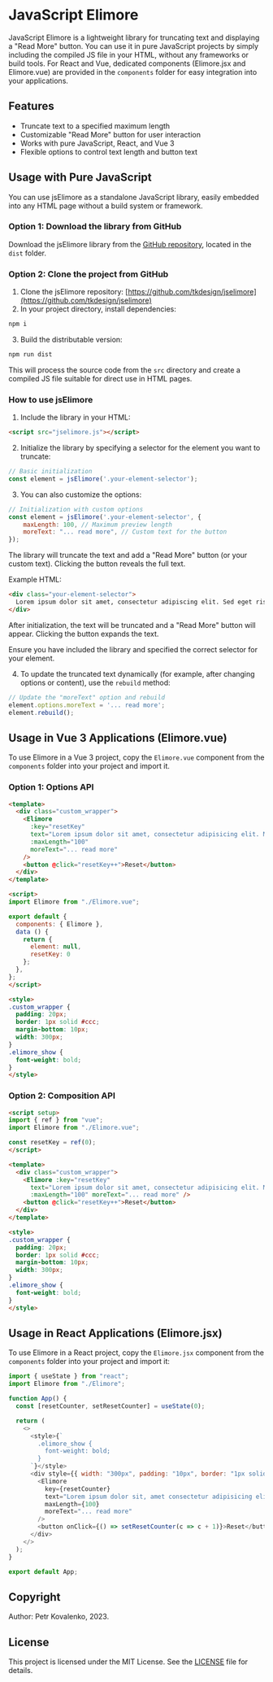 ﻿# JavaScript Elimore

JavaScript Elimore is a lightweight library for truncating text and displaying a "Read More" button. You can use it in pure JavaScript projects by simply including the compiled JS file in your HTML, without any frameworks or build tools. For React and Vue, dedicated components (Elimore.jsx and Elimore.vue) are provided in the `components` folder for easy integration into your applications.

## Features

- Truncate text to a specified maximum length
- Customizable "Read More" button for user interaction
- Works with pure JavaScript, React, and Vue 3
- Flexible options to control text length and button text

## Usage with Pure JavaScript

You can use jsElimore as a standalone JavaScript library, easily embedded into any HTML page without a build system or framework.

### Option 1: Download the library from GitHub

Download the jsElimore library from the [GitHub repository](https://github.com/tkdesign/jselimore), located in the `dist` folder.

### Option 2: Clone the project from GitHub

1. Clone the jsElimore repository: [https://github.com/tkdesign/jselimore](https://github.com/tkdesign/jselimore)
2. In your project directory, install dependencies:

```bash
npm i
```

3. Build the distributable version:

```bash
npm run dist
```

This will process the source code from the `src` directory and create a compiled JS file suitable for direct use in HTML pages.

### How to use jsElimore

1. Include the library in your HTML:

```html
<script src="jselimore.js"></script>
```

2. Initialize the library by specifying a selector for the element you want to truncate:

```javascript
// Basic initialization
const element = jsElimore('.your-element-selector');
```

3. You can also customize the options:

```javascript
// Initialization with custom options
const element = jsElimore('.your-element-selector', {
    maxLength: 100, // Maximum preview length
    moreText: "... read more", // Custom text for the button
});
```

The library will truncate the text and add a "Read More" button (or your custom text). Clicking the button reveals the full text.

Example HTML:

```html
<div class="your-element-selector">
  Lorem ipsum dolor sit amet, consectetur adipiscing elit. Sed eget risus a felis vehicula luctus ac eu justo.
</div>
```

After initialization, the text will be truncated and a "Read More" button will appear. Clicking the button expands the text.

Ensure you have included the library and specified the correct selector for your element.

4. To update the truncated text dynamically (for example, after changing options or content), use the `rebuild` method:

```javascript
// Update the "moreText" option and rebuild
element.options.moreText = '... read more';
element.rebuild();
```

## Usage in Vue 3 Applications (Elimore.vue)

To use Elimore in a Vue 3 project, copy the `Elimore.vue` component from the `components` folder into your project and import it.

### Option 1: Options API

```html
<template>
  <div class="custom_wrapper">
    <Elimore
      :key="resetKey"
      text="Lorem ipsum dolor sit amet, consectetur adipisicing elit. Minima nostrum unde voluptas sunt sequi reprehenderit architecto at provident rem. Totam voluptatum illo vitae quasi tenetur possimus, cupiditate sint animi architecto."
      :maxLength="100"
      moreText="... read more"
    />
    <button @click="resetKey++">Reset</button>
  </div>
</template>

<script>
import Elimore from "./Elimore.vue";

export default {
  components: { Elimore },
  data () {
    return {
      element: null,
      resetKey: 0
    };
  },
};
</script>

<style>
.custom_wrapper {
  padding: 20px;
  border: 1px solid #ccc;
  margin-bottom: 10px;
  width: 300px;
}
.elimore_show {
  font-weight: bold;
}
</style>
```

### Option 2: Composition API

```html
<script setup>
import { ref } from "vue";
import Elimore from "./Elimore.vue";

const resetKey = ref(0);
</script>

<template>
  <div class="custom_wrapper">
    <Elimore :key="resetKey"
      text="Lorem ipsum dolor sit amet, consectetur adipisicing elit. Minima nostrum unde voluptas sunt sequi reprehenderit architecto at provident rem. Totam voluptatum illo vitae quasi tenetur possimus, cupiditate sint animi architecto."
      :maxLength="100" moreText="... read more" />
    <button @click="resetKey++">Reset</button>
  </div>
</template>

<style>
.custom_wrapper {
  padding: 20px;
  border: 1px solid #ccc;
  margin-bottom: 10px;
  width: 300px;
}
.elimore_show {
  font-weight: bold;
}
</style>
```

## Usage in React Applications (Elimore.jsx)

To use Elimore in a React project, copy the `Elimore.jsx` component from the `components` folder into your project and import it:

```javascript
import { useState } from "react";
import Elimore from "./Elimore";

function App() {
  const [resetCounter, setResetCounter] = useState(0);

  return (
    <>
      <style>{`
        .elimore_show {
          font-weight: bold;
        }
      `}</style>
      <div style={{ width: "300px", padding: "10px", border: "1px solid #ccc" }}>
        <Elimore
          key={resetCounter}
          text="Lorem ipsum dolor sit, amet consectetur adipisicing elit. Minima nostrum unde voluptas sunt sequi reprehenderit architecto at provident rem. Totam voluptatum illo vitae quasi tenetur possimus, cupiditate sint animi architecto."
          maxLength={100}
          moreText="... read more"
        />
        <button onClick={() => setResetCounter(c => c + 1)}>Reset</button>
      </div>
    </>
  );
}

export default App;
```

## Copyright
Author: Petr Kovalenko, 2023.

## License
This project is licensed under the MIT License. See the [LICENSE](LICENSE) file for details.